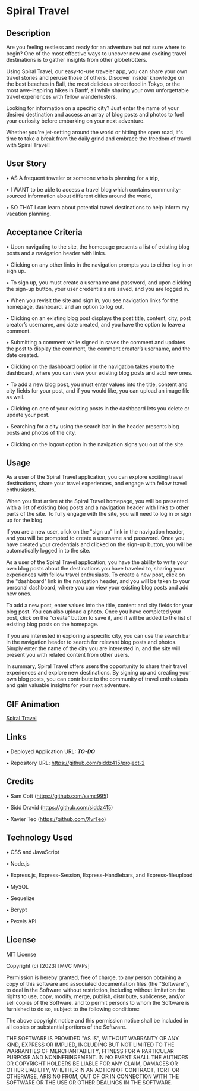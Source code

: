 # Spiral Travel

## Description

Are you feeling restless and ready for an adventure but not sure where to begin? One of the most effective ways to uncover new and exciting travel destinations is to gather insights from other globetrotters.

Using Spiral Travel, our easy-to-use traveler app, you can share your own travel stories and peruse those of others. Discover insider knowledge on the best beaches in Bali, the most delicious street food in Tokyo, or the most awe-inspiring hikes in Banff, all while sharing your own unforgettable travel experiences with fellow wanderlusters.

Looking for information on a specific city? Just enter the name of your desired destination and access an array of blog posts and photos to fuel your curiosity before embarking on your next adventure.

Whether you're jet-setting around the world or hitting the open road, it's time to take a break from the daily grind and embrace the freedom of travel with Spiral Travel!

## User Story

• AS A frequent traveler or someone who is planning for a trip,

• I WANT to be able to access a travel blog which contains community-sourced information about different cities around the world,

• SO THAT I can learn about potential travel destinations to help inform my vacation planning.

## Acceptance Criteria

• Upon navigating to the site, the homepage presents a list of existing blog posts and a navigation header with links.

• Clicking on any other links in the navigation prompts you to either log in or sign up.

• To sign up, you must create a username and password, and upon clicking the sign-up button, your user credentials are saved, and you are logged in.

• When you revisit the site and sign in, you see navigation links for the homepage, dashboard, and an option to log out.

• Clicking on an existing blog post displays the post title, content, city, post creator’s username, and date created, and you have the option to leave a comment.

• Submitting a comment while signed in saves the comment and updates the post to display the comment, the comment creator’s username, and the date created.

• Clicking on the dashboard option in the navigation takes you to the dashboard, where you can view your existing blog posts and add new ones.

• To add a new blog post, you must enter values into the title, content and city fields for your post, and if you would like, you can upload an image file as well.

• Clicking on one of your existing posts in the dashboard lets you delete or update your post.

• Searching for a city using the search bar in the header presents blog posts and photos of the city.

• Clicking on the logout option in the navigation signs you out of the site.

## Usage

As a user of the Spiral Travel application, you can explore exciting travel destinations, share your travel experiences, and engage with fellow travel enthusiasts.

When you first arrive at the Spiral Travel homepage, you will be presented with a list of existing blog posts and a navigation header with links to other parts of the site. To fully engage with the site, you will need to log in or sign up for the blog.

If you are a new user, click on the "sign up" link in the navigation header, and you will be prompted to create a username and password. Once you have created your credentials and clicked on the sign-up button, you will be automatically logged in to the site.

As a user of the Spiral Travel application, you have the ability to write your own blog posts about the destinations you have traveled to, sharing your experiences with fellow travel enthusiasts. To create a new post, click on the "dashboard" link in the navigation header, and you will be taken to your personal dashboard, where you can view your existing blog posts and add new ones.

To add a new post, enter values into the title, content and city fields for your blog post. You can also upload a photo. Once you have completed your post, click on the "create" button to save it, and it will be added to the list of existing blog posts on the homepage.

If you are interested in exploring a specific city, you can use the search bar in the navigation header to search for relevant blog posts and photos. Simply enter the name of the city you are interested in, and the site will present you with related content from other users.

In summary, Spiral Travel offers users the opportunity to share their travel experiences and explore new destinations. By signing up and creating your own blog posts, you can contribute to the community of travel enthusiasts and gain valuable insights for your next adventure.

## GIF Animation

[Spiral Travel](./public/images/Project2Animation.mp4)

## Links

• Deployed Application URL: ***TO-DO***

• Repository URL: https://github.com/siddz415/project-2

## Credits

• Sam Cott (https://github.com/samc995)

• Sidd Dravid (https://github.com/siddz415)

• Xavier Teo (https://github.com/XvrTeo)

## Technology Used

• CSS and JavaScript

• Node.js

• Express.js, Express-Session, Express-Handlebars, and Express-fileupload

• MySQL

• Sequelize

• Bcrypt

• Pexels API

## License

MIT License

Copyright (c) [2023] [MVC MVPs]

Permission is hereby granted, free of charge, to any person obtaining a copy
of this software and associated documentation files (the "Software"), to deal
in the Software without restriction, including without limitation the rights
to use, copy, modify, merge, publish, distribute, sublicense, and/or sell
copies of the Software, and to permit persons to whom the Software is
furnished to do so, subject to the following conditions:

The above copyright notice and this permission notice shall be included in all
copies or substantial portions of the Software.

THE SOFTWARE IS PROVIDED "AS IS", WITHOUT WARRANTY OF ANY KIND, EXPRESS OR
IMPLIED, INCLUDING BUT NOT LIMITED TO THE WARRANTIES OF MERCHANTABILITY,
FITNESS FOR A PARTICULAR PURPOSE AND NONINFRINGEMENT. IN NO EVENT SHALL THE
AUTHORS OR COPYRIGHT HOLDERS BE LIABLE FOR ANY CLAIM, DAMAGES OR OTHER
LIABILITY, WHETHER IN AN ACTION OF CONTRACT, TORT OR OTHERWISE, ARISING FROM,
OUT OF OR IN CONNECTION WITH THE SOFTWARE OR THE USE OR OTHER DEALINGS IN THE
SOFTWARE.
